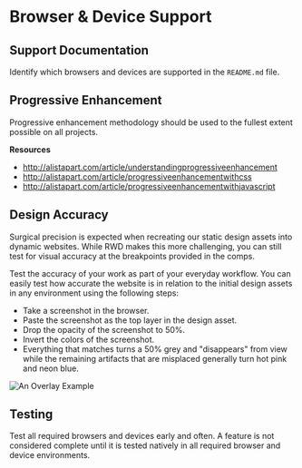 # Browser &amp; Device Support

## Support Documentation

Identify which browsers and devices are supported in the `README.md` file.

## Progressive Enhancement

Progressive enhancement methodology should be used to the fullest extent possible on all projects.

**Resources**

* <http://alistapart.com/article/understandingprogressiveenhancement>
* <http://alistapart.com/article/progressiveenhancementwithcss>
* <http://alistapart.com/article/progressiveenhancementwithjavascript>

## Design Accuracy

Surgical precision is expected when recreating our static design assets into dynamic websites. While RWD makes this more challenging, you can still test for visual accuracy at the breakpoints provided in the comps.

Test the accuracy of your work as part of your everyday workflow. You can easily test how accurate the website is in relation to the initial design assets in any environment using the following steps:

* Take a screenshot in the browser.
* Paste the screenshot as the top layer in the design asset.
* Drop the opacity of the screenshot to 50%.
* Invert the colors of the screenshot.
* Everything that matches turns a 50% grey and "disappears" from view while the remaining artifacts that are misplaced generally turn hot pink and neon blue.

![An Overlay Example](/standards/_images/sample-overlay.png)

## Testing

Test all required browsers and devices early and often. A feature is not considered complete until it is tested natively in all required browser and device environments.